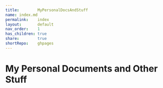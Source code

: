 ```yaml
---  
title:        MyPersonalDocsAndStuff  
name: index.md  
permalink:    index  
layout:       default  
nav_order:    1  
has_children: true  
share:        true  
shortRepo:    ghpages    
---  
```

    
# My Personal Documents and Other Stuff